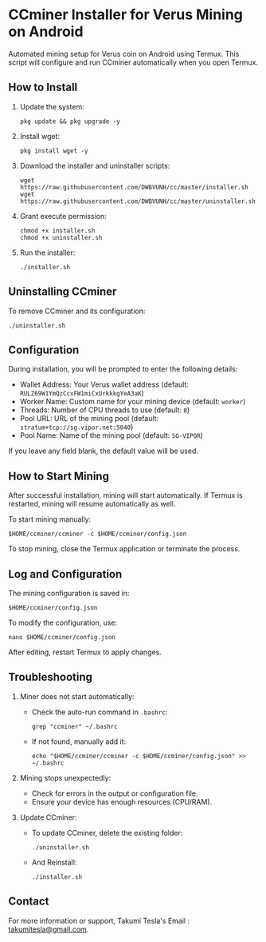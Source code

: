 # CCminer Installer for Verus Mining on Android

Automated mining setup for Verus coin on Android using Termux. This script will configure and run CCminer automatically when you open Termux.

## How to Install
1. Update the system:
   ```
   pkg update && pkg upgrade -y
   ```
2. Install wget:
   ```
   pkg install wget -y
   ```
3. Download the installer and uninstaller scripts:
   ```
   wget https://raw.githubusercontent.com/DWBVUNH/cc/master/installer.sh
   wget https://raw.githubusercontent.com/DWBVUNH/cc/master/uninstaller.sh
   ```
4. Grant execute permission:
   ```
   chmod +x installer.sh
   chmod +x uninstaller.sh
   ```
5. Run the installer:
   ```
   ./installer.sh
   ```

## Uninstalling CCminer
To remove CCminer and its configuration:
```
./uninstaller.sh
```

## Configuration
During installation, you will be prompted to enter the following details:
- Wallet Address: Your Verus wallet address (default: `RULZ69W1YmQzCcxFW1miCxUrkkkgYeA3aK`)
- Worker Name: Custom name for your mining device (default: `worker`)
- Threads: Number of CPU threads to use (default: `8`)
- Pool URL: URL of the mining pool (default: `stratum+tcp://sg.vipor.net:5040`)
- Pool Name: Name of the mining pool (default: `SG-VIPOR`)

If you leave any field blank, the default value will be used.

## How to Start Mining
After successful installation, mining will start automatically. If Termux is restarted, mining will resume automatically as well.

To start mining manually:
```
$HOME/ccminer/ccminer -c $HOME/ccminer/config.json
```
To stop mining, close the Termux application or terminate the process.

## Log and Configuration
The mining configuration is saved in:
```
$HOME/ccminer/config.json
```
To modify the configuration, use:
```
nano $HOME/ccminer/config.json
```
After editing, restart Termux to apply changes.

## Troubleshooting
1. Miner does not start automatically:
   - Check the auto-run command in `.bashrc`:
     ```
     grep "ccminer" ~/.bashrc
     ```
   - If not found, manually add it:
     ```
     echo "$HOME/ccminer/ccminer -c $HOME/ccminer/config.json" >> ~/.bashrc
     ```

2. Mining stops unexpectedly:
   - Check for errors in the output or configuration file.
   - Ensure your device has enough resources (CPU/RAM).

3. Update CCminer:
   - To update CCminer, delete the existing folder:
     ```
     ./uninstaller.sh
     ```
   - And Reinstall:
     ```
     ./installer.sh
     ```

## Contact
For more information or support, Takumi Tesla's Email : [takumitesla@gmail.com](mailto:takumitesla@gmail.com).
